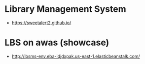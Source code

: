 ﻿# Library Management System
- https://sweetalert2.github.io/
# LBS on awas (showcase)
- http://lbsms-env.eba-idjdxpak.us-east-1.elasticbeanstalk.com/
